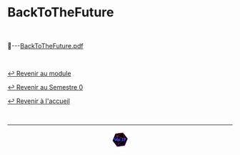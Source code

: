 # BackToTheFuture

<br>

📂---[BackToTheFuture.pdf](https://github.com/Studio-17/Epitech-Subjects/blob/main/Semester-0/B-MET-XXX/BackToTheFuture/BackToTheFuture.pdf)

<br>

[↩️ Revenir au module](https://github.com/Studio-17/Epitech-Subjects/tree/main/Semester-0/B-MET-XXX)

[↩️ Revenir au Semestre 0](https://github.com/Studio-17/Epitech-Subjects/tree/main/Semester-0)

[↩️ Revenir à l'accueil](https://github.com/Studio-17/Epitech-Subjects)

<br>

---

<div align="center">

<a href="https://github.com/Studio-17" target="_blank"><img src="../../../assets/voc17.gif" width="40"></a>

</div>
